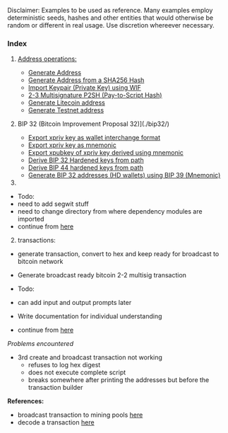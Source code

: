 Disclaimer:
Examples to be used as reference.
Many examples employ deterministic seeds, hashes and other entities that would otherwise be random or different in real usage.
Use discretion whereever necessary.


### Index

1. [Address operations:](./address-operations/)
	* [Generate Address](./address-operations/1.genAddress.js)
	* [Generate Address from a SHA256 Hash](./address-operations/2.genAddress-fromSHA256-Hash.js)
	* [Import Keypair (Private Key) using WIF](./address-operations/3.import-Keypair-Via-WIF.js)
	* [2-3 Multisignature P2SH (Pay-to-Script Hash)](./address-operations/4.2-3-multisig-p2sh-address.js)
	* [Generate Litecoin address](./address-operations/genLiteAddress.js)
	* [Generate Testnet address](./address-operations/genTestnetaddres.js)
  
2. BIP 32 (Bitcoin Improvement Proposal 32)](./bip32/)
	* [Export xpriv key as wallet interchange format](./bip32/1.export-xPrivKey-WIF.js)
	* [Export xpriv key as mnemonic](./bip32/2.export-privKey-mnemonic.js)
	* [Export xpubkey of xpriv key derived using mnemonic](./bip32/3.export-xpubKey-mnemonic.js)
	* [Derive BIP 32 Hardened keys from path](./bip32/4.derive-BIP32-hardenedKeys-from-path.js)
	* [Derive BIP 44 hardened keys from path](./bip32/5.derive-BIP44-hardenedKey-from-path.js)
	* [Generate BIP 32 addresses (HD wallets) using BIP 39 (Mnemonic)](./bip32/6.generate-bip32-addresses-usin-BIP39.js)
  
3. 

  - Todo:
  - need to add segwit stuff
  - need to change directory from where dependency modules are imported
  - continue from [here](https://github.com/bitcoinjs/bitcoinjs-lib/blob/5b0ccb6f68ed9189dc3e382d78e108046974910f/test/integration/addresses.js#L50)

2. transactions:
  - generate transaction, convert to hex and keep ready for broadcast to bitcoin network
  - Generate broadcast ready bitcoin 2-2 multisig transaction

  - Todo:
  - can add input and output prompts later
  - Write documentation for individual understanding
  - continue from [here](https://github.com/bitcoinjs/bitcoinjs-lib/blob/5b0ccb6f68ed9189dc3e382d78e108046974910f/test/integration/transactions.js#L45)


*Problems encountered*
- 3rd create and broadcast transaction not working
  - refuses to log hex digest
  - does not execute complete script
  - breaks somewhere after printing the addresses but before the transaction builder


**References:**
- broadcast transaction to mining pools [here](https://blockchain.info/pushtx)
- decode a transaction [here](https://blockchain.info/decode-tx)
